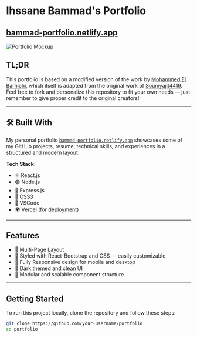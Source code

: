 
# Ihssane Bammad's Portfolio

## [bammad-portfolio.netlify.app](https://bammad-portfolio.netlify.app/)

![Portfolio Mockup](./assets/portfolio-mockup.png)

## TL;DR

This portfolio is based on a modified version of the work by [Mohammed El Barhichi](https://github.com/elbarhichi/portfolio), which itself is adapted from the original work of [Soumyajit4419](https://github.com/soumyajit4419/Portfolio).  
Feel free to fork and personalize this repository to fit your own needs — just remember to give proper credit to the original creators!

---

## 🛠️ Built With

My personal portfolio [`bammad-portfolio.netlify.app`](https://bammad-portfolio.netlify.app) showcases some of my GitHub projects, resume, technical skills, and experiences in a structured and modern layout.

**Tech Stack:**

- ⚛️ React.js  
- 🟢 Node.js  
- 🚀 Express.js  
- 🎨 CSS3  
- 🧠 VSCode  
- 🌍 Vercel (for deployment)

---

##  Features

- 📖 Multi-Page Layout
- 🎨 Styled with React-Bootstrap and CSS — easily customizable
- 📱 Fully Responsive design for mobile and desktop
- 🌙 Dark themed and clean UI
- 📎 Modular and scalable component structure

---

##  Getting Started

To run this project locally, clone the repository and follow these steps:

```bash
git clone https://github.com/your-username/portfolio
cd portfolio
